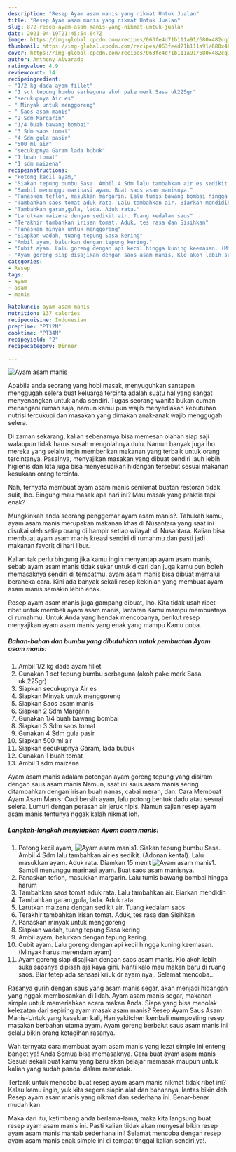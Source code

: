 ```yaml
---
description: "Resep Ayam asam manis yang nikmat Untuk Jualan"
title: "Resep Ayam asam manis yang nikmat Untuk Jualan"
slug: 872-resep-ayam-asam-manis-yang-nikmat-untuk-jualan
date: 2021-04-19T21:45:54.647Z
image: https://img-global.cpcdn.com/recipes/063fe4d71b111a91/680x482cq70/ayam-asam-manis-foto-resep-utama.jpg
thumbnail: https://img-global.cpcdn.com/recipes/063fe4d71b111a91/680x482cq70/ayam-asam-manis-foto-resep-utama.jpg
cover: https://img-global.cpcdn.com/recipes/063fe4d71b111a91/680x482cq70/ayam-asam-manis-foto-resep-utama.jpg
author: Anthony Alvarado
ratingvalue: 4.9
reviewcount: 14
recipeingredient:
- "1/2 kg dada ayam fillet"
- "1 sct tepung bumbu serbaguna akoh pake merk Sasa uk225gr"
- "secukupnya Air es"
- " Minyak untuk menggoreng"
- " Saos asam manis"
- "2 Sdm Margarin"
- "1/4 buah bawang bombai"
- "3 Sdm saos tomat"
- "4 Sdm gula pasir"
- "500 ml air"
- "secukupnya Garam lada bubuk"
- "1 buah tomat"
- "1 sdm maizena"
recipeinstructions:
- "Potong kecil ayam,"
- "Siakan tepung bumbu Sasa. Ambil 4 Sdm lalu tambahkan air es sedikit. (Adonan kental). Lalu masukkan ayam. Aduk rata. Diamkan 15 menit"
- "Sambil menunggu marinasi ayam. Buat saos asam manisnya."
- "Panaskan teflon, masukkan margarin. Lalu tumis bawang bombai hingga harum"
- "Tambahkan saos tomat aduk rata. Lalu tambahkan air. Biarkan mendidih"
- "Tambahkan garam,gula, lada. Aduk rata."
- "Larutkan maizena dengan sedikit air. Tuang kedalam saos"
- "Terakhir tambahkan irisan tomat. Aduk, tes rasa dan Sisihkan"
- "Panaskan minyak untuk menggoreng"
- "Siapkan wadah, tuang tepung Sasa kering"
- "Ambil ayam, balurkan dengan tepung kering."
- "Cubit ayam. Lalu goreng dengan api kecil hingga kuning keemasan. (Minyak harus merendam ayam)"
- "Ayam goreng siap disajikan dengan saos asam manis. Klo akoh lebih suka saosnya dipisah aja kaya gini. Nanti kalo mau makan baru di ruang saos. Biar tetep ada sensasi kriuk dr ayam nya,. Selamat mencoba..."
categories:
- Resep
tags:
- ayam
- asam
- manis

katakunci: ayam asam manis 
nutrition: 137 calories
recipecuisine: Indonesian
preptime: "PT12M"
cooktime: "PT34M"
recipeyield: "2"
recipecategory: Dinner

---
```



![Ayam asam manis](https://img-global.cpcdn.com/recipes/063fe4d71b111a91/680x482cq70/ayam-asam-manis-foto-resep-utama.jpg)

Apabila anda seorang yang hobi masak, menyuguhkan santapan menggugah selera buat keluarga tercinta adalah suatu hal yang sangat menyenangkan untuk anda sendiri. Tugas seorang  wanita bukan cuman menangani rumah saja, namun kamu pun wajib menyediakan kebutuhan nutrisi tercukupi dan masakan yang dimakan anak-anak wajib menggugah selera.

Di zaman  sekarang, kalian sebenarnya bisa memesan olahan siap saji walaupun tidak harus susah mengolahnya dulu. Namun banyak juga lho mereka yang selalu ingin memberikan makanan yang terbaik untuk orang tercintanya. Pasalnya, menyajikan masakan yang dibuat sendiri jauh lebih higienis dan kita juga bisa menyesuaikan hidangan tersebut sesuai makanan kesukaan orang tercinta. 

Nah, ternyata membuat ayam asam manis senikmat buatan restoran tidak sulit, lho. Bingung mau masak apa hari ini? Mau masak yang praktis tapi enak?

Mungkinkah anda seorang penggemar ayam asam manis?. Tahukah kamu, ayam asam manis merupakan makanan khas di Nusantara yang saat ini disukai oleh setiap orang di hampir setiap wilayah di Nusantara. Kalian bisa membuat ayam asam manis kreasi sendiri di rumahmu dan pasti jadi makanan favorit di hari libur.

Kalian tak perlu bingung jika kamu ingin menyantap ayam asam manis, sebab ayam asam manis tidak sukar untuk dicari dan juga kamu pun boleh memasaknya sendiri di tempatmu. ayam asam manis bisa dibuat memalui beraneka cara. Kini ada banyak sekali resep kekinian yang membuat ayam asam manis semakin lebih enak.

Resep ayam asam manis juga gampang dibuat, lho. Kita tidak usah ribet-ribet untuk membeli ayam asam manis, lantaran Kamu mampu membuatnya di rumahmu. Untuk Anda yang hendak mencobanya, berikut resep menyajikan ayam asam manis yang enak yang mampu Kamu coba.

<!--inarticleads1-->

##### Bahan-bahan dan bumbu yang dibutuhkan untuk pembuatan Ayam asam manis:

1. Ambil 1/2 kg dada ayam fillet
1. Gunakan 1 sct tepung bumbu serbaguna (akoh pake merk Sasa uk.225gr)
1. Siapkan secukupnya Air es
1. Siapkan  Minyak untuk menggoreng
1. Siapkan  Saos asam manis
1. Siapkan 2 Sdm Margarin
1. Gunakan 1/4 buah bawang bombai
1. Siapkan 3 Sdm saos tomat
1. Gunakan 4 Sdm gula pasir
1. Siapkan 500 ml air
1. Siapkan secukupnya Garam, lada bubuk
1. Gunakan 1 buah tomat
1. Ambil 1 sdm maizena


Ayam asam manis adalam potongan ayam goreng tepung yang disiram dengan saus asam manis Namun, saat ini saus asam manis sering ditambahkan dengan irisan buah nanas, cabai merah, dan. Cara Membuat Ayam Asam Manis: Cuci bersih ayam, lalu potong bentuk dadu atau sesuai selera. Lumuri dengan perasan air jeruk nipis. Namun sajian resep ayam asam manis tentunya nggak kalah nikmat loh. 

<!--inarticleads2-->

##### Langkah-langkah menyiapkan Ayam asam manis:

1. Potong kecil ayam,
<img src="https://img-global.cpcdn.com/steps/c56adff265d34f09/160x128cq70/ayam-asam-manis-langkah-memasak-1-foto.jpg" alt="Ayam asam manis">1. Siakan tepung bumbu Sasa. Ambil 4 Sdm lalu tambahkan air es sedikit. (Adonan kental). Lalu masukkan ayam. Aduk rata. Diamkan 15 menit
<img src="https://img-global.cpcdn.com/steps/a087e505c5631809/160x128cq70/ayam-asam-manis-langkah-memasak-2-foto.jpg" alt="Ayam asam manis">1. Sambil menunggu marinasi ayam. Buat saos asam manisnya.
1. Panaskan teflon, masukkan margarin. Lalu tumis bawang bombai hingga harum
1. Tambahkan saos tomat aduk rata. Lalu tambahkan air. Biarkan mendidih
1. Tambahkan garam,gula, lada. Aduk rata.
1. Larutkan maizena dengan sedikit air. Tuang kedalam saos
1. Terakhir tambahkan irisan tomat. Aduk, tes rasa dan Sisihkan
1. Panaskan minyak untuk menggoreng
1. Siapkan wadah, tuang tepung Sasa kering
1. Ambil ayam, balurkan dengan tepung kering.
1. Cubit ayam. Lalu goreng dengan api kecil hingga kuning keemasan. (Minyak harus merendam ayam)
1. Ayam goreng siap disajikan dengan saos asam manis. Klo akoh lebih suka saosnya dipisah aja kaya gini. Nanti kalo mau makan baru di ruang saos. Biar tetep ada sensasi kriuk dr ayam nya,. Selamat mencoba...


Rasanya gurih dengan saus yang asam manis segar, akan menjadi hidangan yang nggak membosankan di lidah. Ayam asam manis segar, makanan simple untuk memeriahkan acara makan Anda. Siapa yang bisa menolak kelezatan dari sepiring ayam masak asam manis? Resep Ayam Saus Asam Manis-Untuk yang kesekian kali, Haniyakitchen kembali memposting resep masakan berbahan utama ayam. Ayam goreng berbalut saus asam manis ini selalu bikin orang ketagihan rasanya. 

Wah ternyata cara membuat ayam asam manis yang lezat simple ini enteng banget ya! Anda Semua bisa memasaknya. Cara buat ayam asam manis Sesuai sekali buat kamu yang baru akan belajar memasak maupun untuk kalian yang sudah pandai dalam memasak.

Tertarik untuk mencoba buat resep ayam asam manis nikmat tidak ribet ini? Kalau kamu ingin, yuk kita segera siapin alat dan bahannya, lantas bikin deh Resep ayam asam manis yang nikmat dan sederhana ini. Benar-benar mudah kan. 

Maka dari itu, ketimbang anda berlama-lama, maka kita langsung buat resep ayam asam manis ini. Pasti kalian tiidak akan menyesal bikin resep ayam asam manis mantab sederhana ini! Selamat mencoba dengan resep ayam asam manis enak simple ini di tempat tinggal kalian sendiri,ya!.

